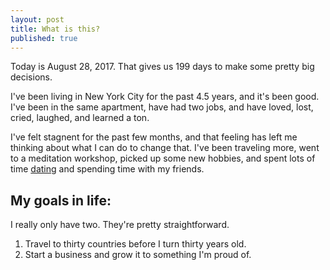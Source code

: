 ```yaml
---
layout: post
title: What is this?
published: true
---
```

Today is August 28, 2017. That gives us 199 days to make some pretty big decisions. 

I've been living in New York City for the past 4.5 years, and it's been good. I've been in the same apartment, have had two jobs, and have loved, lost, cried, laughed, and learned a ton. 

I've felt stagnent for the past few months, and that feeling has left me thinking about what I can do to change that. I've been traveling more, went to a meditation workshop, picked up some new hobbies, and spent lots of time [dating](https://soundcloud.com/mostlyunimpressed/ep-4-dating) and spending time with my friends.

## My goals in life:
I really only have two. They're pretty straightforward.

1. Travel to thirty countries before I turn thirty years old. 
2. Start a business and grow it to something I'm proud of.
